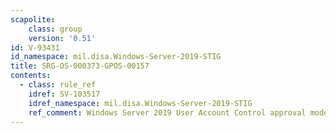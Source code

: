 ```yaml
---
scapolite:
    class: group
    version: '0.51'
id: V-93431
id_namespace: mil.disa.Windows-Server-2019-STIG
title: SRG-OS-000373-GPOS-00157
contents:
  - class: rule_ref
    idref: SV-103517
    idref_namespace: mil.disa.Windows-Server-2019-STIG
    ref_comment: Windows Server 2019 User Account Control approval mode for  ...
---
```


